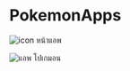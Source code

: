 # PokemonApps

![icon หน้าแอพ ](https://lh3.googleusercontent.com/JBQaDEJ8D6p8C5frpqfw64tpGDSC6Jc7Ucn9Us76I23pPufyuUHx3iEcoZTJnz5CQMxabmE-vdhX)

![แอพ โปเกมอน ](https://lh3.googleusercontent.com/rojZvVREaxrM0oxWlkgR49r-iOeW3QOmWPWjHtpItCcdU6BL59qfo6hOGO1kfLNrvSOlgh1m8jCh)
